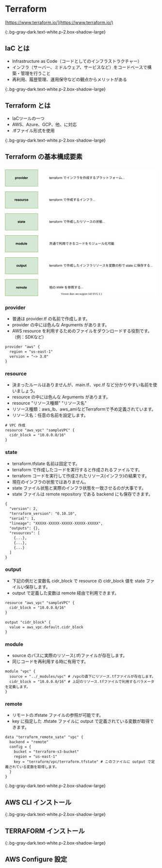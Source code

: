 # Terraform
[https://www.terraform.io/](https://www.terraform.io/)

{:.bg-gray-dark.text-white.p-2.box-shadow-large}
## IaC とは
- Infrastructure as Code（コードとしてのインフラストラクチャー）
- インフラ（サーバー、ミドルウェア、サービスなど）をコードベースで構築・管理を行うこと
- 再利用、履歴管理、運用保守などの観点からメリットがある

{:.bg-gray-dark.text-white.p-2.box-shadow-large}
## Terraform とは
- IaCツールの一つ
- AWS、Azure、GCP、他、に対応
- .tfファイル形式を使用

{:.bg-gray-dark.text-white.p-2.box-shadow-large}
## Terraform の基本構成要素
![Image](/resource/image/terraform1.svg)
---

### provider
- 普通は provider.tf の名前で作成します。
- provider の中には色んな Arguments があります。
- AWS resource を利用するためのファイルをダウンロードする役割です。（例：SDKなど）  

```
provider "aws" {
  region = "us-east-1"
  version = "~> 3.0"
}
```

### resource
- 決まったルールはありませんが、main.tf、vpc.tf など分かりやすい名前を使いましょう。
- resource の中には色んな Arguments があります。
- resource "リソース種類" "リソース名"
- リソース種類：aws_lb、aws_amiなどTerraformで予め定義されています。
- リソース名：任意の名前を設定します。  

```
# VPC 作成
resource "aws_vpc" "sampleVPC" {
  cidr_block = "10.0.0.0/16"
}
```

### state
- terraform.tfstate 名前は固定です。
- terraform で作成したコードを実行すると作成されるファイルです。
- terraform コードを実行して作成されたリソース(インフラ)の結果です。
- 現在のインフラの状態ではありません。
- state ファイル状態と実際のインフラ状態を一致させるのが大事です。
- state ファイルは remote repository である backend にも保存できます。  

```
{
  "version": 2,
  "terraform_version": "0.10.10",
  "serial": 1,
  "lineage": "XXXXX-XXXXX-XXXXX-XXXXX-XXXXX",
  "outputs": {},
  "resources": [
    {...},
    {...},
    {...}
  ]
}
```

### output
- 下記の例だと変数名 cidr_block で resource の cidr_block 値を state ファイルい保存します。
- output で定義した変数は remote 経由で利用できます。
  
```
resource "aws_vpc" "sampleVPC" {
  cidr_block = "10.0.0.0/16"
}

output "cidr_block" {
  value = aws_vpc.default.cidr_block
}
```

### module
- source のパスに実際のリソース(.tf)ファイルが存在します。
- 同じコードを再利用する時に有用です。

```
module "vpc" {
  source = "../_modules/vpc" # /vpcの直下にリソース.tfファイルが存在します。
  cidr_block = "10.0.0.0/16" # 上記のリソース.tfファイルで利用するパラメータを定義します。
}
```

### remote
- リモートの.tfstate ファイルの参照が可能です。
- key に指定した .tfstate ファイルに output で定義されている変数が取得できます。

```
data "terraform_remote_sate" "vpc" {
  backend = "remote"
  config = {
    bucket = "terraform-s3-bucket"
    region = "us-east-1"
    key = "terraform/vpc/terraform.tfstate" # このファイルに output で定義されている変数を取得します。
  }
}
```

{:.bg-gray-dark.text-white.p-2.box-shadow-large}
## AWS CLI インストール 

{:.bg-gray-dark.text-white.p-2.box-shadow-large}
## TERRAFORM インストール

{:.bg-gray-dark.text-white.p-2.box-shadow-large}
## AWS Configure 設定

